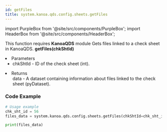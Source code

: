 ```yaml
---
id: getFiles
title: system.kanoa.qds.config.sheets.getFiles
---
```


import PurpleBox from '@site/src/components/PurpleBox';
import HeaderBox from '@site/src/components/HeaderBox';

<PurpleBox>This function requires <b>KanoaQDS</b> module</PurpleBox>
<HeaderBox header="Description">Gets files linked to a check sheet in KanoaQDS.</HeaderBox>
<HeaderBox header="Syntax">
    <b>getFiles(chkShtId)</b>
    <li> Parameters <br />
        <ul>
            <li>chkShtId - ID of the check sheet (int).</li>
        </ul>
    </li>
    <li> Returns <br />
        <ul>data - A dataset containing information about files linked to the check sheet (pyDataset).</ul>
    </li>
</HeaderBox>

### Code Example
```python
# Usage example
chk_sht_id = 56
files_data = system.kanoa.qds.config.sheets.getFiles(chkShtId=chk_sht_id)

print(files_data)

